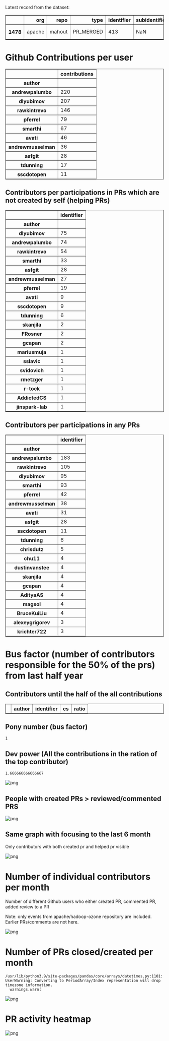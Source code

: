 Latest record from the dataset:




<div>
<table border="1" class="dataframe">
  <thead>
    <tr style="text-align: right;">
      <th></th>
      <th>org</th>
      <th>repo</th>
      <th>type</th>
      <th>identifier</th>
      <th>subidentifier</th>
      <th>date</th>
      <th>author</th>
      <th>owner</th>
      <th>project</th>
    </tr>
  </thead>
  <tbody>
    <tr>
      <th>1478</th>
      <td>apache</td>
      <td>mahout</td>
      <td>PR_MERGED</td>
      <td>413</td>
      <td>NaN</td>
      <td>2021-01-28 14:42:05+00:00</td>
      <td>rawkintrevo</td>
      <td>josehernandezsc</td>
      <td>mahout</td>
    </tr>
  </tbody>
</table>
</div>



# Github Contributions per user





<div>
<table border="1" class="dataframe">
  <thead>
    <tr style="text-align: right;">
      <th></th>
      <th>contributions</th>
    </tr>
    <tr>
      <th>author</th>
      <th></th>
    </tr>
  </thead>
  <tbody>
    <tr>
      <th>andrewpalumbo</th>
      <td>220</td>
    </tr>
    <tr>
      <th>dlyubimov</th>
      <td>207</td>
    </tr>
    <tr>
      <th>rawkintrevo</th>
      <td>146</td>
    </tr>
    <tr>
      <th>pferrel</th>
      <td>79</td>
    </tr>
    <tr>
      <th>smarthi</th>
      <td>67</td>
    </tr>
    <tr>
      <th>avati</th>
      <td>46</td>
    </tr>
    <tr>
      <th>andrewmusselman</th>
      <td>36</td>
    </tr>
    <tr>
      <th>asfgit</th>
      <td>28</td>
    </tr>
    <tr>
      <th>tdunning</th>
      <td>17</td>
    </tr>
    <tr>
      <th>sscdotopen</th>
      <td>11</td>
    </tr>
  </tbody>
</table>
</div>



## Contributors per participations in PRs which are not created by self (helping PRs)




<div>
<table border="1" class="dataframe">
  <thead>
    <tr style="text-align: right;">
      <th></th>
      <th>identifier</th>
    </tr>
    <tr>
      <th>author</th>
      <th></th>
    </tr>
  </thead>
  <tbody>
    <tr>
      <th>dlyubimov</th>
      <td>75</td>
    </tr>
    <tr>
      <th>andrewpalumbo</th>
      <td>74</td>
    </tr>
    <tr>
      <th>rawkintrevo</th>
      <td>54</td>
    </tr>
    <tr>
      <th>smarthi</th>
      <td>33</td>
    </tr>
    <tr>
      <th>asfgit</th>
      <td>28</td>
    </tr>
    <tr>
      <th>andrewmusselman</th>
      <td>27</td>
    </tr>
    <tr>
      <th>pferrel</th>
      <td>19</td>
    </tr>
    <tr>
      <th>avati</th>
      <td>9</td>
    </tr>
    <tr>
      <th>sscdotopen</th>
      <td>9</td>
    </tr>
    <tr>
      <th>tdunning</th>
      <td>6</td>
    </tr>
    <tr>
      <th>skanjila</th>
      <td>2</td>
    </tr>
    <tr>
      <th>FRosner</th>
      <td>2</td>
    </tr>
    <tr>
      <th>gcapan</th>
      <td>2</td>
    </tr>
    <tr>
      <th>mariusmuja</th>
      <td>1</td>
    </tr>
    <tr>
      <th>sslavic</th>
      <td>1</td>
    </tr>
    <tr>
      <th>svidovich</th>
      <td>1</td>
    </tr>
    <tr>
      <th>rmetzger</th>
      <td>1</td>
    </tr>
    <tr>
      <th>r-tock</th>
      <td>1</td>
    </tr>
    <tr>
      <th>AddictedCS</th>
      <td>1</td>
    </tr>
    <tr>
      <th>jinspark-lab</th>
      <td>1</td>
    </tr>
  </tbody>
</table>
</div>



## Contributors per participations in any PRs




<div>
<table border="1" class="dataframe">
  <thead>
    <tr style="text-align: right;">
      <th></th>
      <th>identifier</th>
    </tr>
    <tr>
      <th>author</th>
      <th></th>
    </tr>
  </thead>
  <tbody>
    <tr>
      <th>andrewpalumbo</th>
      <td>183</td>
    </tr>
    <tr>
      <th>rawkintrevo</th>
      <td>105</td>
    </tr>
    <tr>
      <th>dlyubimov</th>
      <td>95</td>
    </tr>
    <tr>
      <th>smarthi</th>
      <td>93</td>
    </tr>
    <tr>
      <th>pferrel</th>
      <td>42</td>
    </tr>
    <tr>
      <th>andrewmusselman</th>
      <td>38</td>
    </tr>
    <tr>
      <th>avati</th>
      <td>31</td>
    </tr>
    <tr>
      <th>asfgit</th>
      <td>28</td>
    </tr>
    <tr>
      <th>sscdotopen</th>
      <td>11</td>
    </tr>
    <tr>
      <th>tdunning</th>
      <td>6</td>
    </tr>
    <tr>
      <th>chrisdutz</th>
      <td>5</td>
    </tr>
    <tr>
      <th>chu11</th>
      <td>4</td>
    </tr>
    <tr>
      <th>dustinvanstee</th>
      <td>4</td>
    </tr>
    <tr>
      <th>skanjila</th>
      <td>4</td>
    </tr>
    <tr>
      <th>gcapan</th>
      <td>4</td>
    </tr>
    <tr>
      <th>AdityaAS</th>
      <td>4</td>
    </tr>
    <tr>
      <th>magsol</th>
      <td>4</td>
    </tr>
    <tr>
      <th>BruceKuiLiu</th>
      <td>4</td>
    </tr>
    <tr>
      <th>alexeygrigorev</th>
      <td>3</td>
    </tr>
    <tr>
      <th>krichter722</th>
      <td>3</td>
    </tr>
  </tbody>
</table>
</div>



# Bus factor (number of contributors responsible for the 50% of the prs) from last half year

## Contributors until the half of the all contributions




<div>
<table border="1" class="dataframe">
  <thead>
    <tr style="text-align: right;">
      <th></th>
      <th>author</th>
      <th>identifier</th>
      <th>cs</th>
      <th>ratio</th>
    </tr>
  </thead>
  <tbody>
  </tbody>
</table>
</div>



## Pony number (bus factor)




    1



## Dev power (All the contributions in the ration of the top contributor)




    1.666666666666667




    
![png](github-contributions_files/github-contributions_18_0.png)
    


## People with created PRs > reviewed/commented PRS


    
![png](github-contributions_files/github-contributions_21_0.png)
    


## Same graph with focusing to the last 6 month

Only contributors with both created pr and helped pr visible


    
![png](github-contributions_files/github-contributions_25_0.png)
    


# Number of individual contributors per month

Number of different Github users who either created PR, commented PR, added review to a PR

Note: only events from apache/hadoop-ozone repository are included. Earlier PRs/comments are not here.


    
![png](github-contributions_files/github-contributions_28_0.png)
    


# Number of PRs closed/created per month

    /usr/lib/python3.9/site-packages/pandas/core/arrays/datetimes.py:1101: UserWarning: Converting to PeriodArray/Index representation will drop timezone information.
      warnings.warn(



    
![png](github-contributions_files/github-contributions_31_0.png)
    


# PR activity heatmap


    
![png](github-contributions_files/github-contributions_34_0.png)
    


